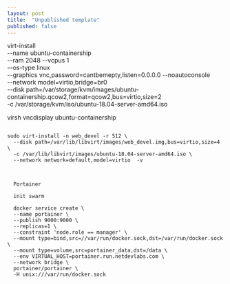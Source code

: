```yaml
---
layout: post
title:  "Unpublished template"
published: false
---
```



virt-install \
  --name ubuntu-containership \
  --ram 2048 --vcpus 1 \
  --os-type linux \
  --graphics vnc,password=cantbemepty,listen=0.0.0.0 --noautoconsole \
  --network model=virtio,bridge=br0 \
  --disk path=/var/storage/kvm/images/ubuntu-containership.qcow2,format=qcow2,bus=virtio,size=2 \
  -c /var/storage/kvm/iso/ubuntu-18.04-server-amd64.iso

virsh vncdisplay ubuntu-containership










```

sudo virt-install -n web_devel -r 512 \
  --disk path=/var/lib/libvirt/images/web_devel.img,bus=virtio,size=4 \
  -c /var/lib/libvirt/images/ubuntu-18.04-server-amd64.iso \
  --network network=default,model=virtio  -v



  Portainer

  init swarm

  docker service create \
  --name portainer \
  --publish 9000:9000 \
  --replicas=1 \
  --constraint 'node.role == manager' \
  --mount type=bind,src=//var/run/docker.sock,dst=/var/run/docker.sock \
  --mount type=volume,src=portainer_data,dst=/data \
  --env VIRTUAL_HOST=portainer.run.netdevlabs.com \
  --network bridge \
  portainer/portainer \
  -H unix:///var/run/docker.sock
